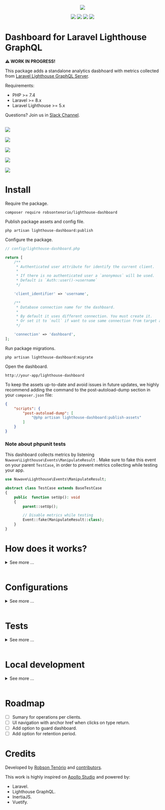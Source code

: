 <p align="center">
  <img src="dashboard.png">  
</p>
<p align="center">
    <img src="https://codecov.io/gh/robsontenorio/lighthouse-dashboard/branch/master/graph/badge.svg" />
    <img src="https://img.shields.io/packagist/v/robsontenorio/lighthouse-dashboard.svg" />
    <img src="https://img.shields.io/packagist/dt/robsontenorio/lighthouse-dashboard.svg" />
    <a href="https://join.slack.com/t/lighthousedashboard/shared_invite/zt-hyqiy6fk-HHrxTH_nJH7VtfKfuCSv5Q">
    <img src="https://img.shields.io/badge/slack-chat-blue.svg?logo=slack"/>
    </a>
</p>

# Dashboard for Laravel Lighthouse GraphQL

**:warning: WORK IN PROGRESS!**

This package adds a standalone analytics dasbhoard with metrics collected from  [Laravel Lighthouse GraphQL Server](https://lighthouse-php.com/).

Requirements:

- PHP >= 7.4
- Laravel >= 8.x
- Laravel Lighthouse >= 5.x

Questions? Join us in [Slack Channel](https://join.slack.com/t/lighthousedashboard/shared_invite/zt-hyqiy6fk-HHrxTH_nJH7VtfKfuCSv5Q).

<br>
<kbd>
    <img src="readme2.png">
</kbd>
<br><br>
<kbd>
    <img src="readme1.png">
</kbd>
<br><br>
<kbd>
    <img src="readme3.png">
</kbd>
<br><br>
<kbd>
    <img src="readme4.png">
</kbd>
<br><br>
<kbd>
    <img src="readme5.png">
</kbd>

# Install 

Require the package.

```
composer require robsontenorio/lighthouse-dashboard
```


Publish package assets and config file.

```
php artisan lighthouse-dashboard:publish
```

Configure the package.

```php
// config/lighthouse-dashboard.php

return [
    /**
     * Authenticated user attribute for identify the current client.
     * 
     * If there is no authenticated user a `anonymous` will be used.
     * Default is `Auth::user()->username`
     */

    'client_identifier' => 'username',

    /**
     * Database connection name for the dashboard.
     * 
     * By default it uses different connection. You must create it.
     * Or set it to `null` if want to use same connection from target app.
     */

    'connection' => 'dashboard',
];
```

Run package migrations.

```
php artisan lighthouse-dashboard:migrate
```

Open the dashboard.

```
http://your-app/lighthouse-dashboard
```

To keep the assets up-to-date and avoid issues in future updates, we highly recommend adding the command to the post-autoload-dump section in your `composer.json` file:

```json
{    
    "scripts": {
        "post-autoload-dump": [            
            "@php artisan lighthouse-dashboard:publish-assets"
        ]
    }
}
```

### Note about phpunit tests

This dashboard collects metrics by listening  `Nuwave\Lighthouse\Events\ManipulateResult` . Make sure to fake this event on your parent `TestCase`, in order to prevent metrics collecting while testing your app.

```php
use Nuwave\Lighthouse\Events\ManipulateResult;

abstract class TestCase extends BaseTestCase
{    
    public  function setUp(): void
    {
        parent::setUp();

        // Disable metrics while testing
        Event::fake(ManipulateResult::class);
    }
}
```

# How does it works?

<details>
<summary>See more ...<br><br></summary>

This package enables built-in `Tracing` extension from Laravel Lighthouse GraphQL Server. So, every operation automatically is profiled with its execution metrics.

- GraphQL request is made.
- Dashboard listen to `ManipulateResult` event and collect metrics from current operation.
- Metrics are stored on dashboard.

The GraphQL server performance is not affected by this package, once metrics are collect after response is sent by server. You can also disable tracing output from server response. See "Configurations" section.
</details>

# Configurations

<details>
<summary>See more ...<br><br></summary>

/config/lighthouse-dashboard.php
```php
return [
    /**
     * Authenticated user attribute for identify the current client.
     * 
     * If there is no authenticated user an `anonymous` client will be used.
     * Default is `Auth::user()->username`
     */

    'client_identifier' => 'username',

    /**
     * Database connection name for the dashboard.
     * 
     * By default it uses different connection. You must create it.
     * Or set it to `null` if want to use same connection from target app.
     */

    'connection' => 'dashboard',

     /**
     * Silent tracing.
     * 
     * This package auto-register TracingServiceProvider from "nuwave/lighthouse".     
     * This is a required feature to make this package working.     
     * 
     * If you want including tracing output on server response just set it to `false`.
     * 
     */
    'silent_tracing' => true
];
```
</details>

# Tests

<details>
<summary>See more ...<br><br></summary>

```bash
# run once
composer test

# run in watch mode
composer test:watch

# run once with coverage report in terminal
# see full report in ./coverage/html/index.html
composer test:coverage
```

If you need to tweak UI see "Local development" section.
</details>

# Local development

<details><summary>See more ...<br><br></summary>

Once this package includes UI, the only way to see it is by running it through target app.

### Uninstall  

If you previous installed this package, **first uninstall it from target app**.

Remove this entry from `composer.json`.

```json
{    
    "scripts": {
        "post-autoload-dump": [ 
            "@php artisan lighthouse-dashboard:publish-assets"
        ]
    }
}
```

Remove package.

```
composer remove robsontenorio/lighthouse-dashboard
```

Remove package public assets from target app.

```
rm -rf /path/to/app/public/vendor/lighthouse-dashboard
```

### Install locally

Clone the repository, then on target app add to `composer.json`

```json
 "repositories": {
        "robsontenorio/lighthouse-dashboard": {
            "type": "path",
            "url": "/local/path/to/lighthouse-dashboard",
            "options": {
                "symlink": true
            }
        }
    }
```

Require local package version.

```sh
composer require robsontenorio/lighthouse-dashboard @dev
```

On target app create `mkdir -p public/vendor/lighthouse-dashboard/`. Then, create a symlink from package vendor folder to app public assets folder.

```sh
ln -s /path/to/app/vendor/robsontenorio/lighthouse-dashboard/public/vendor/lighthouse-dashboard /path/to/app/public/vendor
```

From target app enter to package vendor folder.

```sh
cd vendor/robsontenorio/lighthouse-dashboard
```

Install frontend dependencies and start it on dev mode.

```sh
yarn dev
```

Now all assets built inside package vendor folder will be symlinked to target app public vendor folder.

Then point to http://localhost:3000/lighthouse-dashboard/


## Reference model

<img src="dashboard-model.png" />

</details>

# Roadmap

- [ ] Sumary for operations per clients.
- [ ] UI navigation with anchor href when clicks on type return.
- [ ] Add option to guard dashboard.
- [ ] Add option for retention period.

# Credits

Developed by [Robson Tenório](https://twitter.com/robsontenorio) and [contributors](https://github.com/robsontenorio/lighthouse-dashboard/graphs/contributors).

This work is highly inspired on [Apollo Studio](https://studio.apollographql.com/) and powered by:

- Laravel.
- Lighthouse GraphQL.
- InertiaJS.
- Vuetify.
